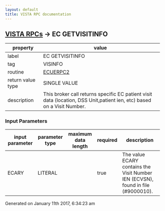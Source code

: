 ```yaml
---
layout: default
title: VISTA RPC documentation
---
```




## [VISTA RPCs](TableOfContent.md) &#8594; EC GETVISITINFO 

 property | value 
--- | --- 
 label | EC GETVISITINFO
 tag | VISINFO
 routine | [ECUERPC2](http://code.osehra.org/dox/Routine_ECUERPC2_source.html)
 return value type | SINGLE VALUE
 description | This broker call returns specific EC patient visit data (location, DSS Unit,patient ien, etc) based on a Visit Number.

### Input Parameters

| input parameter | parameter type | maximum data length | required | description | 
| --- | --- | --- | --- | --- | 
| ECARY | LITERAL |  | true | The value ECARY contains the Visit Number IEN (ECVSN), found in file (#9000010). | 




Generated on January 11th 2017, 6:34:23 am